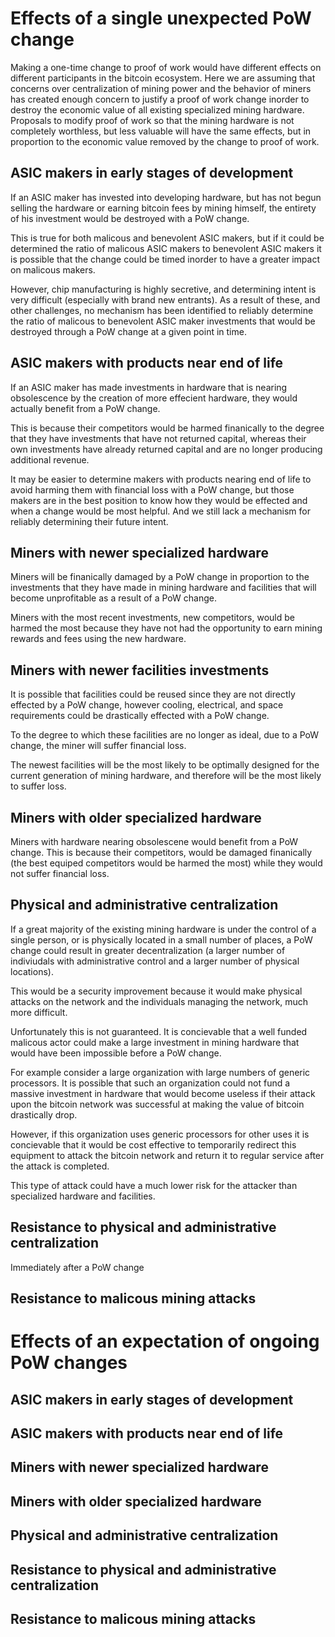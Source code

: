 # Effects of a single unexpected PoW change
Making a one-time change to proof of work 
would have different effects 
on different participants in the bitcoin ecosystem. 
Here we are assuming that concerns over centralization
of mining power
and the behavior of miners has created enough concern
to justify a proof of work change 
inorder to destroy the economic value of 
all existing specialized mining hardware.
Proposals to modify proof of work so that the mining hardware
is not completely worthless, but less valuable
will have the same effects,
but in proportion to the economic value removed 
by the change to proof of work.

## ASIC makers in early stages of development
If an ASIC maker has invested into developing 
hardware, but has not begun selling the hardware
or earning bitcoin fees by mining himself,
the entirety of his investment would be destroyed
with a PoW change.

This is true for both malicous and benevolent
ASIC makers, but if it could be determined
the ratio of malicous ASIC makers to benevolent ASIC makers
it is possible that the change could be timed 
inorder to have a greater impact on malicous makers. 

However, chip manufacturing is highly secretive,
and determining intent is very difficult
(especially with brand new entrants).
As a result of these, and other challenges,
no mechanism has been identified to reliably
determine the ratio of malicous to benevolent 
ASIC maker investments that would be destroyed
through a PoW change at a given point in time.

## ASIC makers with products near end of life
If an ASIC maker has made investments in hardware
that is nearing obsolescence
by the creation of more effecient hardware,
they would actually benefit from a PoW change.

This is because their competitors would be harmed
finanically to the degree that they have investments
that have not returned capital,
whereas their own investments have already returned
capital and are no longer producing additional revenue.

It may be easier to determine makers with products
nearing end of life to avoid harming them with financial loss
with a PoW change,
but those makers are in the best position to know
how they would be effected and when a change would be most helpful.
And we still lack a mechanism for reliably determining their
future intent.

## Miners with newer specialized hardware
Miners will be finanically damaged by a PoW change
in proportion to the investments that they have made
in mining hardware and facilities that will become
unprofitable as a result of a PoW change.

Miners with the most recent investments,
new competitors,
would be harmed the most
because they have not had the opportunity to earn
mining rewards and fees using the new hardware.

## Miners with newer facilities investments
It is possible that facilities could be reused 
since they are not directly effected by a PoW change,
however cooling, electrical, and space requirements
could be drastically effected with a PoW change.

To the degree to which these facilities are no longer
as ideal, due to a PoW change,
the miner will suffer financial loss.

The newest facilities will be the most likely
to be optimally designed for the current generation 
of mining hardware,
and therefore will be the most likely to suffer loss.

## Miners with older specialized hardware
Miners with hardware nearing obsolescene 
would benefit from a PoW change.
This is because their competitors,
would be damaged finanically
(the best equiped competitors would be harmed the most)
while they would not suffer financial loss.

## Physical and administrative centralization
If a great majority of the existing mining hardware 
is under the control of a single person,
or is physically located in a small number of places,
a PoW change could result in greater decentralization 
(a larger number of indiviudals with administrative control
and a larger number of physical locations).

This would be a security improvement
because it would make 
physical attacks on the network
and the individuals managing the network,
much more difficult.

Unfortunately this is not guaranteed.
It is concievable that a well funded 
malicous actor could make a large investment 
in mining hardware that would have been 
impossible before a PoW change.

For example consider a large organization
with large numbers of generic processors.
It is possible that such an organization
could not fund a massive investment in hardware
that would become useless if their attack upon
the bitcoin network was successful 
at making the value of bitcoin drastically drop.

However, if this organization uses generic processors
for other uses it is concievable that it would be
cost effective to temporarily redirect
this equipment to attack the bitcoin network
and return it to regular service after the attack is completed.

This type of attack could have 
a much lower risk for the attacker
than specialized hardware and facilities.

## Resistance to physical and administrative centralization
Immediately after a PoW change 



## Resistance to malicous mining attacks






# Effects of an expectation of ongoing PoW changes
## ASIC makers in early stages of development
## ASIC makers with products near end of life
## Miners with newer specialized hardware
## Miners with older specialized hardware
## Physical and administrative centralization
## Resistance to physical and administrative centralization
## Resistance to malicous mining attacks

